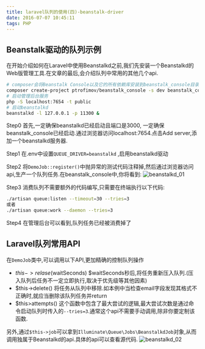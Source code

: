 ```yaml
---
title: laravel队列的使用(四)-beanstalk-driver
date: 2016-07-07 10:45:11
tags: PHP
---
```

## Beanstalk驱动的队列示例
在开始介绍如何在Laravel中使用Beanstalkd之前,我们先安装一个Beanstalkd的Web版管理工具.在文章的最后,会介绍队列中常用的其他几个api.
```bash
# composer会将Beanstalk Console以及它的所有依赖库安装到beanstalk_console目录.
composer create-project ptrofimov/beanstalk_console -s dev beanstalk_console
# 启动管理后台服务
php -S localhost:7654 -t public
# 启动beanstalkd
beanstalkd -l 127.0.0.1 -p 11300 &
```

Step0 首先,一定确保beanstalkd已经启动且端口是3000, 一定确保beanstalk_console已经启动.通过浏览器访问localhost:7654.点击Add server,添加一个beanstalkd服务器.

Step1 在.env中设置`QUEUE_DRIVER=beanstalkd` ,启用beanstalkd驱动

Step2 将`DemoJob::register()`中抛异常的测试代码注释掉,然后通过浏览器访问api,生产一个队列任务.在beanstalk_console中,你将看到:
![beanstalkd_01](http://images.straysh.com/laravel_beanstalkd_001.png)

Step3 消费队列不需要额外的代码编写,只需要在终端执行以下代码:
```bash
./artisan queue:listen --timeout=30 --tries=3
或者
./artisan queue:work --daemon --tries=3
```

Step4 在管理后台可以看到,队列任务已经被消费掉了

## Laravel队列常用API
在`DemoJob`类中,可以调用以下API,更加精确的控制队列操作
* $this->relase($waitSeconds) $waitSeconds秒后,将任务重新压入队列.(压入队列后任务不一定立即执行,取决于优先级等其他因素)
* $this->delete() 将任务从队列中移除.如本例中当检查email字段发现其格式不正确时,就应当删除该队列任务并return
* $this>attempts() 这个函数中包含了最大尝试的逻辑,最大尝试次数是通过命令启动队列时传入的`--tries=3`.通常这个api不需要手动调用,除非你要定制该函数.


另外,通过`$this->job`可以拿到`Illuminate\Queue\Jobs\BeanstalkdJob`对象,从而调用独属于Beanstalkd的api.具体的api可以查看源代码.
![beanstalkd_02](http://images.straysh.com/laravel_beanstalkd_002.png)
